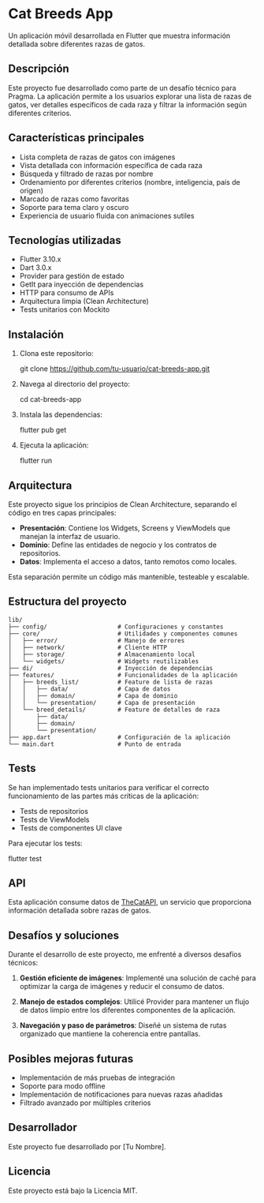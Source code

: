 # Cat Breeds App

Un aplicación móvil desarrollada en Flutter que muestra información detallada sobre diferentes razas de gatos.

## Descripción

Este proyecto fue desarrollado como parte de un desafío técnico para Pragma. La aplicación permite a los usuarios explorar una lista de razas de gatos, ver detalles específicos de cada raza y filtrar la información según diferentes criterios.

## Características principales

- Lista completa de razas de gatos con imágenes
- Vista detallada con información específica de cada raza
- Búsqueda y filtrado de razas por nombre
- Ordenamiento por diferentes criterios (nombre, inteligencia, país de origen)
- Marcado de razas como favoritas
- Soporte para tema claro y oscuro
- Experiencia de usuario fluida con animaciones sutiles

## Tecnologías utilizadas

- Flutter 3.10.x
- Dart 3.0.x
- Provider para gestión de estado
- GetIt para inyección de dependencias
- HTTP para consumo de APIs
- Arquitectura limpia (Clean Architecture)
- Tests unitarios con Mockito

## Instalación

1. Clona este repositorio:

   git clone https://github.com/tu-usuario/cat-breeds-app.git
   

2. Navega al directorio del proyecto:
   
   cd cat-breeds-app
   

3. Instala las dependencias:
   
   flutter pub get
   

4. Ejecuta la aplicación:
   
   flutter run
   

## Arquitectura

Este proyecto sigue los principios de Clean Architecture, separando el código en tres capas principales:

- **Presentación**: Contiene los Widgets, Screens y ViewModels que manejan la interfaz de usuario.
- **Dominio**: Define las entidades de negocio y los contratos de repositorios.
- **Datos**: Implementa el acceso a datos, tanto remotos como locales.

Esta separación permite un código más mantenible, testeable y escalable.

## Estructura del proyecto

```
lib/
├── config/                    # Configuraciones y constantes
├── core/                      # Utilidades y componentes comunes
│   ├── error/                 # Manejo de errores
│   ├── network/               # Cliente HTTP
│   ├── storage/               # Almacenamiento local
│   └── widgets/               # Widgets reutilizables
├── di/                        # Inyección de dependencias
├── features/                  # Funcionalidades de la aplicación
│   ├── breeds_list/           # Feature de lista de razas
│   │   ├── data/              # Capa de datos
│   │   ├── domain/            # Capa de dominio
│   │   └── presentation/      # Capa de presentación
│   └── breed_details/         # Feature de detalles de raza
│       ├── data/
│       ├── domain/
│       └── presentation/
├── app.dart                   # Configuración de la aplicación
└── main.dart                  # Punto de entrada
```

## Tests

Se han implementado tests unitarios para verificar el correcto funcionamiento de las partes más críticas de la aplicación:

- Tests de repositorios
- Tests de ViewModels
- Tests de componentes UI clave

Para ejecutar los tests:

flutter test


## API

Esta aplicación consume datos de [TheCatAPI](https://thecatapi.com/), un servicio que proporciona información detallada sobre razas de gatos.

## Desafíos y soluciones

Durante el desarrollo de este proyecto, me enfrenté a diversos desafíos técnicos:

1. **Gestión eficiente de imágenes**: Implementé una solución de caché para optimizar la carga de imágenes y reducir el consumo de datos.

2. **Manejo de estados complejos**: Utilicé Provider para mantener un flujo de datos limpio entre los diferentes componentes de la aplicación.

3. **Navegación y paso de parámetros**: Diseñé un sistema de rutas organizado que mantiene la coherencia entre pantallas.

## Posibles mejoras futuras

- Implementación de más pruebas de integración
- Soporte para modo offline
- Implementación de notificaciones para nuevas razas añadidas
- Filtrado avanzado por múltiples criterios

## Desarrollador

Este proyecto fue desarrollado por [Tu Nombre].

## Licencia

Este proyecto está bajo la Licencia MIT.
